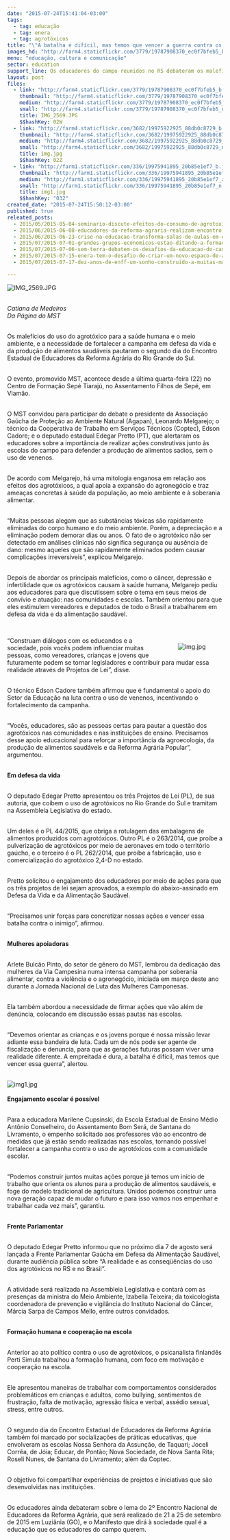 ```yaml
---
date: "2015-07-24T15:41:04-03:00"
tags:
  - tag: educação
  - tag: enera
  - tag: agrotóxicos
title: "\"A batalha é difícil, mas temos que vencer a guerra contra os agrotóxicos\", afirma Sem Terra"
images_hd: "http://farm4.staticflickr.com/3779/19787908370_ec0f7bfeb5_b.jpg"
menu: "educação, cultura e comunicação"
sector: education
support_line: Os educadores do campo reunidos no RS debateram os malefícios do uso do agrotóxico para a saúde humana e o meio ambiente.
layout: post
files:
  - link: "http://farm4.staticflickr.com/3779/19787908370_ec0f7bfeb5_b.jpg"
    thumbnail: "http://farm4.staticflickr.com/3779/19787908370_ec0f7bfeb5_t.jpg"
    medium: "http://farm4.staticflickr.com/3779/19787908370_ec0f7bfeb5_z.jpg"
    small: "http://farm4.staticflickr.com/3779/19787908370_ec0f7bfeb5_n.jpg"
    title: IMG_2569.JPG
    $$hashKey: 02W
  - link: "http://farm4.staticflickr.com/3682/19975922925_88db0c8729_b.jpg"
    thumbnail: "http://farm4.staticflickr.com/3682/19975922925_88db0c8729_t.jpg"
    medium: "http://farm4.staticflickr.com/3682/19975922925_88db0c8729_z.jpg"
    small: "http://farm4.staticflickr.com/3682/19975922925_88db0c8729_n.jpg"
    title: img.jpg
    $$hashKey: 02Z
  - link: "http://farm1.staticflickr.com/336/19975941895_20b85e1ef7_b.jpg"
    thumbnail: "http://farm1.staticflickr.com/336/19975941895_20b85e1ef7_t.jpg"
    medium: "http://farm1.staticflickr.com/336/19975941895_20b85e1ef7_z.jpg"
    small: "http://farm1.staticflickr.com/336/19975941895_20b85e1ef7_n.jpg"
    title: img1.jpg
    $$hashKey: "032"
created_date: "2015-07-24T15:50:12-03:00"
published: true
releated_posts:
  - 2015/05/2015-05-04-seminario-discute-efeitos-do-consumo-de-agrotoxicos-na-saude-humana.md
  - 2015/06/2015-06-08-educadores-da-reforma-agraria-realizam-encontro-em-preparacao-ao-2-enera.md
  - 2015/06/2015-06-23-crise-na-educacao-transforma-salas-de-aulas-em-escolas-de-latao.md
  - 2015/07/2015-07-01-grandes-grupos-economicos-estao-ditando-a-formacao-de-criancas-e-jovens-brasileiros.md
  - 2015/07/2015-07-06-sem-terra-debatem-os-desafios-da-educacao-do-campo-na-bahia.md
  - 2015/07/2015-07-15-enera-tem-o-desafio-de-criar-um-novo-espaco-de-articulacao-entre-os-trabalhadores-da-educacao.md
  - 2015/07/2015-07-17-dez-anos-de-enff-um-sonho-construido-a-muitas-maos.md

---
```

<p><img alt="IMG_2569.JPG" src="http://farm4.staticflickr.com/3779/19787908370_ec0f7bfeb5_b.jpg" /></p>

<p><br />
<em>Catiana de Medeiros<br />
Da P&aacute;gina do MST</em></p>

<p><br />
Os malef&iacute;cios do uso do agrot&oacute;xico para a sa&uacute;de humana e o meio ambiente, e a necessidade de fortalecer a campanha em defesa da vida e da produ&ccedil;&atilde;o de alimentos saud&aacute;veis pautaram o segundo dia do Encontro Estadual de Educadores da Reforma Agr&aacute;ria do Rio Grande do Sul.</p>

<p><br />
O evento, promovido MST, acontece desde a &uacute;ltima quarta-feira (22) no Centro de Forma&ccedil;&atilde;o Sep&eacute; Tiaraj&uacute;, no Assentamento Filhos de Sep&eacute;, em Viam&atilde;o.</p>

<p><br />
O MST convidou para participar do debate o presidente da Associa&ccedil;&atilde;o Ga&uacute;cha de Prote&ccedil;&atilde;o ao Ambiente Natural (Agapan), Leonardo Melgarejo; o t&eacute;cnico da Cooperativa de Trabalho em Servi&ccedil;os T&eacute;cnicos (Coptec), Edson Cadore; e o deputado estadual Edegar Pretto (PT), que alertaram os educadores sobre a import&acirc;ncia de realizar a&ccedil;&otilde;es construtivas junto &agrave;s escolas do campo para defender a produ&ccedil;&atilde;o de alimentos sadios, sem o uso de venenos.</p>

<p><br />
De acordo com Melgarejo, h&aacute; uma mitologia enganosa em rela&ccedil;&atilde;o aos efeitos dos agrot&oacute;xicos, a qual apoia a expans&atilde;o do agroneg&oacute;cio e traz amea&ccedil;as concretas &agrave; sa&uacute;de da popula&ccedil;&atilde;o, ao meio ambiente e &agrave; soberania alimentar.</p>

<p><br />
&ldquo;Muitas pessoas alegam que as subst&acirc;ncias t&oacute;xicas s&atilde;o rapidamente eliminadas do corpo humano e do meio ambiente. Por&eacute;m, a deprecia&ccedil;&atilde;o e a elimina&ccedil;&atilde;o podem demorar dias ou anos. O fato de o agrot&oacute;xico n&atilde;o ser detectado em an&aacute;lises cl&iacute;nicas n&atilde;o significa seguran&ccedil;a ou aus&ecirc;ncia de dano: mesmo aqueles que s&atilde;o rapidamente eliminados podem causar complica&ccedil;&otilde;es irrevers&iacute;veis&rdquo;, explicou Melgarejo.</p>

<p><br />
Depois de abordar os principais malef&iacute;cios, como o c&acirc;ncer, depress&atilde;o e infertilidade que os agrot&oacute;xicos causam &agrave; sa&uacute;de humana, Melgarejo pediu aos educadores para que discutissem sobre o tema em seus meios de conv&iacute;vio e atua&ccedil;&atilde;o: nas comunidades e escolas. Tamb&eacute;m orientou para que eles estimulem vereadores e deputados de todo o Brasil a trabalharem em defesa da vida e da alimenta&ccedil;&atilde;o saud&aacute;vel.</p>

<p>&nbsp;</p>

<figure class="image" style="float:right"><img alt="img.jpg" src="http://farm4.staticflickr.com/3682/19975922925_88db0c8729_b.jpg" />
<figcaption></figcaption>
</figure>

<p>&ldquo;Construam di&aacute;logos com os educandos e a sociedade, pois voc&ecirc;s podem influenciar muitas pessoas, como vereadores, crian&ccedil;as e jovens que futuramente podem se tornar legisladores e contribuir para mudar essa realidade atrav&eacute;s de Projetos de Lei&rdquo;, disse.</p>

<p><br />
O t&eacute;cnico Edson Cadore tamb&eacute;m afirmou que &eacute; fundamental o apoio do Setor da Educa&ccedil;&atilde;o na luta contra o uso de venenos, incentivando o fortalecimento da campanha.</p>

<p><br />
&ldquo;Voc&ecirc;s, educadores, s&atilde;o as pessoas certas para pautar a quest&atilde;o dos agrot&oacute;xicos nas comunidades e nas institui&ccedil;&otilde;es de ensino. Precisamos desse apoio educacional para refor&ccedil;ar a import&acirc;ncia da agroecologia, da produ&ccedil;&atilde;o de alimentos saud&aacute;veis e da Reforma Agr&aacute;ria Popular&rdquo;, argumentou.</p>

<p><br />
<strong>Em defesa da vida</strong></p>

<p><br />
O deputado Edegar Pretto apresentou os tr&ecirc;s Projetos de Lei (PL), de sua autoria, que co&iacute;bem o uso de agrot&oacute;xicos no Rio Grande do Sul e tramitam na Assembleia Legislativa do estado.</p>

<p><br />
Um deles &eacute; o PL 44/2015, que obriga a rotulagem das embalagens de alimentos produzidos com agrot&oacute;xicos. Outro PL &eacute; o 263/2014, que pro&iacute;be a pulveriza&ccedil;&atilde;o de agrot&oacute;xicos por meio de aeronaves em todo o territ&oacute;rio ga&uacute;cho, e o terceiro &eacute; o PL 262/2014, que pro&iacute;be a fabrica&ccedil;&atilde;o, uso e comercializa&ccedil;&atilde;o do agrot&oacute;xico 2,4-D no estado.</p>

<p><br />
Pretto solicitou o engajamento dos educadores por meio de a&ccedil;&otilde;es para que os tr&ecirc;s projetos de lei sejam aprovados, a exemplo do abaixo-assinado em Defesa da Vida e da Alimenta&ccedil;&atilde;o Saud&aacute;vel.</p>

<p><br />
&ldquo;Precisamos unir for&ccedil;as para concretizar nossas a&ccedil;&otilde;es e vencer essa batalha contra o inimigo&rdquo;, afirmou.</p>

<p><br />
<strong>Mulheres apoiadoras</strong></p>

<p><br />
Arlete Bulc&atilde;o Pinto, do setor de g&ecirc;nero do MST, lembrou da dedica&ccedil;&atilde;o das mulheres da Via Campesina numa intensa campanha por soberania alimentar, contra a viol&ecirc;ncia e o agroneg&oacute;cio, iniciada em mar&ccedil;o deste ano durante a Jornada Nacional de Luta das Mulheres Camponesas.</p>

<p><br />
Ela tamb&eacute;m abordou a necessidade de firmar a&ccedil;&otilde;es que v&atilde;o al&eacute;m de den&uacute;ncia, colocando em discuss&atilde;o essas pautas nas escolas.</p>

<p><br />
&ldquo;Devemos orientar as crian&ccedil;as e os jovens porque &eacute; nossa miss&atilde;o levar adiante essa bandeira de luta. Cada um de n&oacute;s pode ser agente de fiscaliza&ccedil;&atilde;o e denuncia, para que as gera&ccedil;&otilde;es futuras possam viver uma realidade diferente. A empreitada &eacute; dura, a batalha &eacute; dif&iacute;cil, mas temos que vencer essa guerra&rdquo;, alertou.<br />
&nbsp;</p>

<p><img alt="img1.jpg" src="http://farm1.staticflickr.com/336/19975941895_20b85e1ef7_b.jpg" /><br />
<br />
<strong>Engajamento escolar &eacute; poss&iacute;vel</strong></p>

<p><br />
Para a educadora Marilene Cupsinski, da Escola Estadual de Ensino M&eacute;dio Ant&ocirc;nio Conselheiro, do Assentamento Bom Ser&aacute;, de Santana do Livramento, o empenho solicitado aos professores v&atilde;o ao encontro de medidas que j&aacute; est&atilde;o sendo realizadas nas escolas, tornando poss&iacute;vel fortalecer a campanha contra o uso de agrot&oacute;xicos com a comunidade escolar.</p>

<p><br />
&ldquo;Podemos construir juntos muitas a&ccedil;&otilde;es porque j&aacute; temos um in&iacute;cio de trabalho que orienta os alunos para a produ&ccedil;&atilde;o de alimentos saud&aacute;veis, e foge do modelo tradicional de agricultura. Unidos podemos construir uma nova gera&ccedil;&atilde;o capaz de mudar o futuro e para isso vamos nos empenhar e trabalhar cada vez mais&rdquo;, garantiu.</p>

<p><br />
<strong>Frente Parlamentar</strong></p>

<p><br />
O deputado Edegar Pretto informou que no pr&oacute;ximo dia 7 de agosto ser&aacute; lan&ccedil;ada a Frente Parlamentar Ga&uacute;cha em Defesa da Alimenta&ccedil;&atilde;o Saud&aacute;vel, durante audi&ecirc;ncia p&uacute;blica sobre &ldquo;A realidade e as conseq&uuml;&ecirc;ncias do uso dos agrot&oacute;xicos no RS e no Brasil&rdquo;.</p>

<p><br />
A atividade ser&aacute; realizada na Assembleia Legislativa e contar&aacute; com as presen&ccedil;as da ministra do Meio Ambiente, Izabella Teixeira; da toxicologista coordenadora de preven&ccedil;&atilde;o e vigil&acirc;ncia do Instituto Nacional do C&acirc;ncer, M&aacute;rcia Sarpa de Campos Mello, entre outros convidados.</p>

<p><br />
<strong>Forma&ccedil;&atilde;o humana e coopera&ccedil;&atilde;o na escola</strong></p>

<p><br />
Anterior ao ato pol&iacute;tico contra o uso de agrot&oacute;xicos, o psicanalista finland&ecirc;s Perti Simula trabalhou a forma&ccedil;&atilde;o humana, com foco em motiva&ccedil;&atilde;o e coopera&ccedil;&atilde;o na escola.</p>

<p><br />
Ele apresentou maneiras de trabalhar com comportamentos considerados problem&aacute;ticos em crian&ccedil;as e adultos, como bullying, sentimentos de frustra&ccedil;&atilde;o, falta de motiva&ccedil;&atilde;o, agress&atilde;o f&iacute;sica e verbal, ass&eacute;dio sexual, stress, entre outros.</p>

<p><br />
O segundo dia do Encontro Estadual de Educadores da Reforma Agr&aacute;ria tamb&eacute;m foi marcado por socializa&ccedil;&otilde;es de pr&aacute;ticas educativas, que envolveram as escolas Nossa Senhora da Assun&ccedil;&atilde;o, de Taquari; Joceli Corr&ecirc;a, de J&oacute;ia; Educar, de Pont&atilde;o; Nova Sociedade, de Nova Santa Rita; Roseli Nunes, de Santana do Livramento; al&eacute;m da Coptec.</p>

<p><br />
O objetivo foi compartilhar experi&ecirc;ncias de projetos e iniciativas que s&atilde;o desenvolvidas nas institui&ccedil;&otilde;es.</p>

<p><br />
Os educadores ainda debateram sobre o lema do 2&ordm; Encontro Nacional de Educadores da Reforma Agr&aacute;ria, que ser&aacute; realizado de 21 a 25 de setembro de 2015 em Luzi&acirc;nia (GO), e o Manifesto que dir&aacute; &agrave; sociedade qual &eacute; a educa&ccedil;&atilde;o que os educadores do campo querem.</p>
